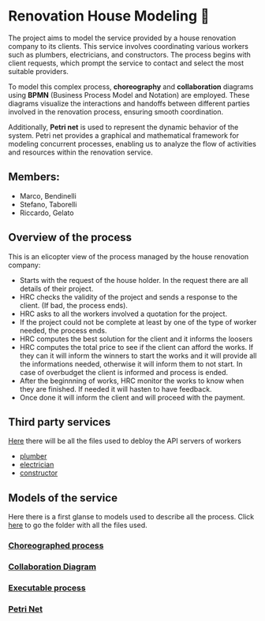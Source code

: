 # Renovation House Modeling :house_with_garden:

The project aims to model the service provided by a house renovation company to its clients. This service involves coordinating various workers such as plumbers, electricians, and constructors. The process begins with client requests, which prompt the service to contact and select the most suitable providers.

To model this complex process, **choreography** and **collaboration** diagrams using **BPMN** (Business Process Model and Notation) are employed. These diagrams visualize the interactions and handoffs between different parties involved in the renovation process, ensuring smooth coordination.

Additionally, **Petri net** is used to represent the dynamic behavior of the system. Petri net provides a graphical and mathematical framework for modeling concurrent processes, enabling us to analyze the flow of activities and resources within the renovation service.

## Members:
* Marco, Bendinelli
* Stefano, Taborelli
* Riccardo, Gelato

## Overview of the process
This is an elicopter view of the process managed by the house renovation company:
* Starts with the request of the house holder. In the request there are all details of their project.
* HRC checks the validity of the project and sends a response to the client. (If bad, the process ends).
* HRC asks to all the workers involved a quotation for the project.
* If the project could not be complete at least by one of the type of worker needed, the process ends.
* HRC computes the best solution for the client and it informs the loosers
* HRC computes the total price to see if the client can afford the works. If they can it will inform the winners to start the works and it will provide all the informations needed, otherwise it will inform them to not start. In case of overbudget the client is informed and process is ended.
* After the beginnning of works, HRC monitor the works to know when they are finished. If needed it will hasten to have feedback.
* Once done it will inform the client and will proceed with the payment.


## Third party services
[Here](https://github.com/MarcoBendinelli/Renovation-Service-Modeling/tree/main/services) there will be all the files used to debloy the API servers of workers
* [plumber](https://github.com/MarcoBendinelli/Renovation-Service-Modeling/tree/main/services/plumber)
* [electrician](https://github.com/MarcoBendinelli/Renovation-Service-Modeling/tree/main/services/electrician)
* [constructor](https://github.com/MarcoBendinelli/Renovation-Service-Modeling/tree/main/services/constructor)

## Models of the service
Here there is a first glanse to models used to describe all the process. Click [here](https://github.com/MarcoBendinelli/Renovation-Service-Modeling/tree/main/processes) to go the folder with all the files used.
### [Choreographed process](https://github.com/MarcoBendinelli/Renovation-Service-Modeling/blob/main/processes/choreography.pdf)

### [Collaboration Diagram](https://github.com/MarcoBendinelli/Renovation-Service-Modeling/blob/main/processes/collaboration.pdf)

### [Executable process](https://github.com/MarcoBendinelli/Renovation-Service-Modeling/blob/main/processes/executable.jpg)

### [Petri Net](https://github.com/MarcoBendinelli/Renovation-Service-Modeling/blob/main/processes/petrinet.pdf)
